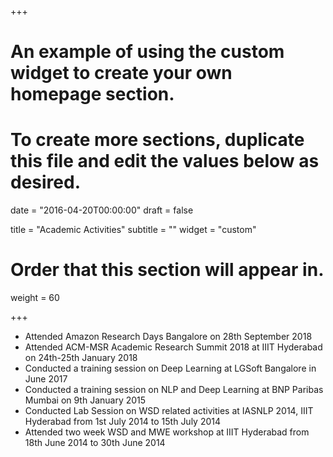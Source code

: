 +++
# An example of using the custom widget to create your own homepage section.
# To create more sections, duplicate this file and edit the values below as desired.

date = "2016-04-20T00:00:00"
draft = false

title = "Academic Activities"
subtitle = ""
widget = "custom"

# Order that this section will appear in.
weight = 60

+++

* Attended Amazon Research Days Bangalore on 28th September 2018
* Attended ACM-MSR Academic Research Summit 2018 at IIIT Hyderabad on 24th-25th January 2018
* Conducted a training session on Deep Learning at LGSoft Bangalore in June 2017
* Conducted a training session on NLP and Deep Learning at BNP Paribas Mumbai on 9th January 2015
* Conducted Lab Session on WSD related activities at IASNLP 2014, IIIT Hyderabad from 1st July 2014 to 15th July 2014
* Attended two week WSD and MWE workshop at IIIT Hyderabad from 18th June 2014 to 30th June 2014
